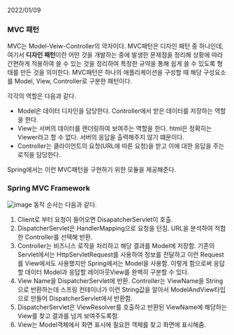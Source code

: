 2022/01/09

### MVC 패턴
MVC는 Model-Veiw-Controller의 약자이다. MVC패턴은 디자인 패턴 중 하나인데, 여기서 **디자인 패턴**이란 어떤 것을 
개발하는 중에 발생한 문제점을 정리해 상황에 따라 간편하게 적용하여 쓸 수 있는 것을 정리하여 특정한 규약을 통해 쉽게 쓸 수 있도록
형태를 만든 것을 의미한다. MVC패턴은 하나의 애플리케이션을 구성할 때 해당 구성요소를 Model, View, Controller로 구분한 패턴이다.  

각각의 역할은 다음과 같다.
* Model은 데이터 디자인을 담당한다. Controller에서 받은 데이터를 저장하는 역할을 한다.
* View는 서버의 데이터를 렌더링하여 보여주는 역할을 한다. html은 정확히는 Viewer라고 할 수 없다. 서버의 응답을 출력해주지 않기 떄문이다.
* Controller는 클라이언트의 요청(URL에 따른 요청)을 받고 이에 대한 응답을 주는 로직을 담당한다.  

Spring에서는 이런 MVC패턴을 구현하기 위한 모듈을 제공해준다.

### Spring MVC Framework
![image](https://user-images.githubusercontent.com/81364044/148770911-0619beed-d83a-4e6f-a418-db15855b70bb.png)
동작 순서는 다음과 같다.
1. Client로 부터 요청이 들어오면 DisapatcherServlet이 호출.
2. DispatcherServlet은 HandlerMapping으로 요청을 던짐. URL을 분석하여 적합한 Controller를 선택해 반환.
3. Controller는 비즈니스 로직을 처리하고 해당 결과를 Model에 저장함. 기존의 Servlet에서는 HttpServletRequest를 
사용하여 정보를 전달하고 이런 Request를 View에서도 사용했지만 Spring에서는 Model을 사용함. 이렇게 함으로써 응답할 데이터 Model과 응답할 레이아웃View를 완벽히 구분할 수 있다. 
4. View Name을 DispatcherServlet에 반환. Controller는 ViewName을 String으로 반환하는데 스프링 컨테이너가 이런 String값을 알아서 ModelAndView타입으로 만들어 
DispatcherServlet에서 반환함.
5. DispatcherServlet은 ViewResolver를 호출하고 반환된 ViewName에 해당하는 View를 찾고 결과를 넘겨 보여주도록함.
6. View는 Model객체에서 화면 표시에 필요한 객체를 찾고 화면에 표시해줌.
